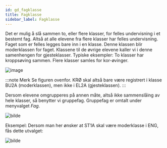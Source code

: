 ```yaml
---
id: gd_fagklasse
title: Fagklasse
sidebar_label: Fagklasse
---
```

Det er mulig å slå sammen to, eller flere klasser, for felles undervisning i et bestemt fag. Altså at alle elevene fra flere klasser har felles undervisning. Faget som er felles legges bare inn i en klasse. Denne klassen blir moderklassen for faget. Klassene til de øvrige elevene kaller vi i denne samenhengen for gjesteklasser. Typiske eksempler: To klasser har kroppsøving sammen. Flere klasser samles for kor-øvinger.

![image](https://user-images.githubusercontent.com/80097133/120986532-fed24f80-c77c-11eb-9e4a-d54d52f39336.png)

:::note Merk
Se figuren ovenfor. KRØ skal altså bare være registrert i klasse BU2A (moderklassen), men ikke i EL2A (gjesteklassen).
:::

Dersom elevene omgrupperes på annen måte, altså ikke sammenslåing av hele klasser, så benytter vi gruppefag. Gruppefag er omtalt under menyvalget _Fag_.

![bilde](https://user-images.githubusercontent.com/80097133/148374550-0c5c7ab8-ada0-4e82-a09f-c67807992760.png)

Eksempel: Dersom man her ønsker at ST1A skal være moderklasse i ENG, fås dette utvalget:
 
![bilde](https://user-images.githubusercontent.com/80097133/148374862-0c71e359-f7a7-4d8a-a079-6c2658a5f1cb.png)
